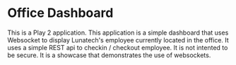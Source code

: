 Office Dashboard
================

This is a Play 2 application. This application is a simple dashboard that uses Websocket to display Lunatech's employee currently located in the office. It uses a simple REST api to checkin / checkout employee. It is not intented to be secure. It is a showcase that demonstrates the use of websockets.

